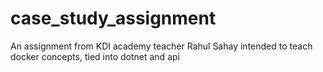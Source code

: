 # case_study_assignment
An assignment from KDI academy teacher Rahul Sahay intended to teach docker concepts, tied into dotnet and api
